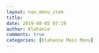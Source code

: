 ```yaml
---
layout: nav_menu_item
title: 
date: 2019-08-05 07:19
author: Klahanie
comments: true
categories: [Klahanie Main Menu]
---
```

 
